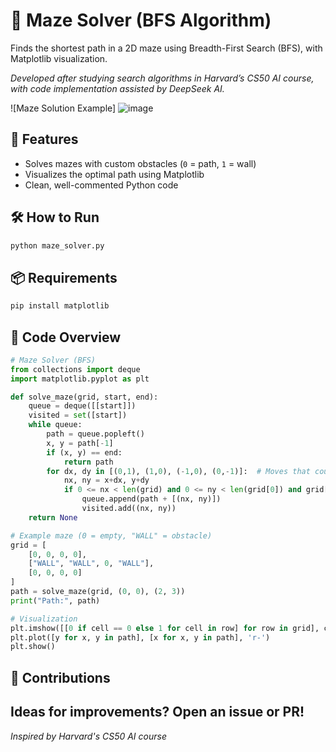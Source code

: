 # 🏰 Maze Solver (BFS Algorithm)

Finds the shortest path in a 2D maze using Breadth-First Search (BFS), with Matplotlib visualization.

*Developed after studying search algorithms in Harvard’s CS50 AI course, with code implementation assisted by DeepSeek AI.*

![Maze Solution Example]
![image](https://github.com/user-attachments/assets/dce3b4f5-5b46-4b0f-9f24-217bc3b0a111)


## 🚀 Features
- Solves mazes with custom obstacles (`0` = path, `1` = wall)
- Visualizes the optimal path using Matplotlib
- Clean, well-commented Python code

## 🛠️ How to Run
```bash
python maze_solver.py
```

## 📦 Requirements
```bash
pip install matplotlib
```

## 📝 Code Overview
```python
# Maze Solver (BFS)
from collections import deque
import matplotlib.pyplot as plt

def solve_maze(grid, start, end):
    queue = deque([[start]])
    visited = set([start])
    while queue:
        path = queue.popleft()
        x, y = path[-1]
        if (x, y) == end:
            return path
        for dx, dy in [(0,1), (1,0), (-1,0), (0,-1)]:  # Moves that could me made
            nx, ny = x+dx, y+dy
            if 0 <= nx < len(grid) and 0 <= ny < len(grid[0]) and grid[nx][ny] != "WALL" and (nx, ny) not in visited:
                queue.append(path + [(nx, ny)])
                visited.add((nx, ny))
    return None

# Example maze (0 = empty, "WALL" = obstacle)
grid = [
    [0, 0, 0, 0],
    ["WALL", "WALL", 0, "WALL"],
    [0, 0, 0, 0]
]
path = solve_maze(grid, (0, 0), (2, 3))
print("Path:", path)

# Visualization
plt.imshow([[0 if cell == 0 else 1 for cell in row] for row in grid], cmap='binary')
plt.plot([y for x, y in path], [x for x, y in path], 'r-')
plt.show()
```

## 🤝 Contributions  
Ideas for improvements? Open an issue or PR!  
---

*Inspired by Harvard's CS50 AI course*  
